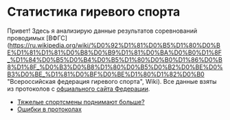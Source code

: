 # Статистика гиревого спорта

Привет! 
Здесь я анализирую данные результатов соревнований проводимых [ВФГС](https://ru.wikipedia.org/wiki/%D0%92%D1%81%D0%B5%D1%80%D0%BE%D1%81%D1%81%D0%B8%D0%B9%D1%81%D0%BA%D0%B0%D1%8F_%D1%84%D0%B5%D0%B4%D0%B5%D1%80%D0%B0%D1%86%D0%B8%D1%8F_%D0%B3%D0%B8%D1%80%D0%B5%D0%B2%D0%BE%D0%B3%D0%BE_%D1%81%D0%BF%D0%BE%D1%80%D1%82%D0%B0 "Всероссийская федерация гиревого спорта", Wiki). Все данные взяты из протоколов с [офциального сайта Федерации](https://vfgs.ru/docs/protokoly/ "vfgs.ru Протоколы соревнований").

- [Тяжелые спортсмены поднимают больше?](https://alekseidudchenko.github.io/giristat/weightcategoris)
- [Ошибки в протоколах](https://alekseidudchenko.github.io/giristat/errors_in_protocols)
